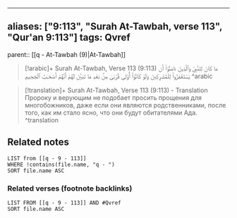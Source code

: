 
---
aliases: ["9:113", "Surah At-Tawbah, verse 113", "Qur'an 9:113"]
tags: Qvref
---

parent:: [[q - At-Tawbah (9)|At-Tawbah]]

> [!arabic]+ Surah At-Tawbah, Verse 113 (9:113)
> <span class="quran-arabic">مَا كَانَ لِلنَّبِىِّ وَٱلَّذِينَ ءَامَنُوٓا۟ أَن يَسْتَغْفِرُوا۟ لِلْمُشْرِكِينَ وَلَوْ كَانُوٓا۟ أُو۟لِى قُرْبَىٰ مِنۢ بَعْدِ مَا تَبَيَّنَ لَهُمْ أَنَّهُمْ أَصْحَـٰبُ ٱلْجَحِيمِ</span>
^arabic

> [!translation]+ Surah At-Tawbah, Verse 113 (9:113) - Translation
> Пророку и верующим не подобает просить прощения для многобожников, даже если они являются родственниками, после того, как им стало ясно, что они будут обитателями Ада.
^translation



## Related notes
```dataview
LIST from [[q - 9 - 113]]
WHERE !contains(file.name, "q - ")
SORT file.name ASC
```

### Related verses (footnote backlinks)
```dataview
LIST FROM [[q - 9 - 113]] AND #Qvref
SORT file.name ASC
```

